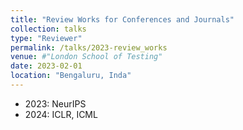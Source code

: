 ```yaml
---
title: "Review Works for Conferences and Journals"
collection: talks
type: "Reviewer"
permalink: /talks/2023-review_works
venue: #"London School of Testing"
date: 2023-02-01
location: "Bengaluru, Inda"
---
```


- 2023: NeurIPS
- 2024: ICLR, ICML
